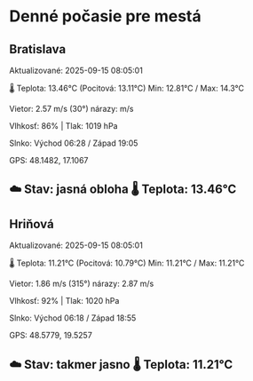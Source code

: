 ﻿# Denné počasie pre mestá

## Bratislava
Aktualizované: 2025-09-15 08:05:01

🌡️ Teplota: 13.46°C 
(Pocitová: 13.11°C)
Min: 12.81°C / Max: 14.3°C

Vietor: 2.57 m/s    (30°) 
nárazy:  m/s

Vlhkosť: 86% | Tlak: 1019 hPa

Slnko: Východ 06:28 / Západ 19:05

GPS: 48.1482, 17.1067

☁️ Stav: jasná obloha        🌡️ Teplota: 13.46°C
---

## Hriňová
Aktualizované: 2025-09-15 08:05:01

🌡️ Teplota: 11.21°C 
(Pocitová: 10.79°C)
Min: 11.21°C / Max: 11.21°C

Vietor: 1.86 m/s (315°)
nárazy: 2.87 m/s

Vlhkosť: 92% | Tlak: 1020 hPa

Slnko: Východ 06:18 / Západ 18:55

GPS: 48.5779, 19.5257

☁️ Stav: takmer jasno        🌡️ Teplota: 11.21°C
---
